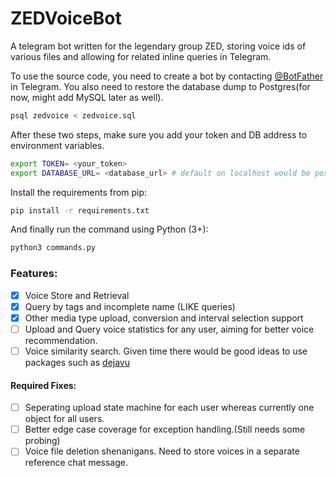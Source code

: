 # ZEDVoiceBot
A telegram bot written for the legendary group ZED, storing voice ids of various files and allowing for related inline queries in Telegram.

To use the source code, you need to create a bot by contacting [@BotFather](https://t.me/botfather) in Telegram. You also need to restore the database dump to Postgres(for now, might add MySQL later as well).
```bash
psql zedvoice < zedvoice.sql
```
After these two steps, make sure you add your token and DB address to environment variables.
```bash
export TOKEN= <your_token>
export DATABASE_URL= <database_url> # default on localhost would be postgresql://localhost:5432/zedvoice
```
Install the requirements from pip:
```bash
pip install -r requirements.txt
```

And finally run the command using Python (3+):
```bash
python3 commands.py
```
### Features:
- [x] Voice Store and Retrieval
- [x] Query by tags and incomplete name (LIKE queries)
- [x] Other media type upload, conversion and interval selection support
- [ ] Upload and Query voice statistics for any user, aiming for better voice recommendation.
- [ ] Voice similarity search. Given time there would be good ideas to use packages such as [dejavu](https://github.com/worldveil/dejavu)

#### Required Fixes:
- [ ] Seperating upload state machine for each user whereas currently one object for all users.
- [ ] Better edge case coverage for exception handling.(Still needs some probing)
- [ ] Voice file deletion shenanigans. Need to store voices in a separate reference chat message.
